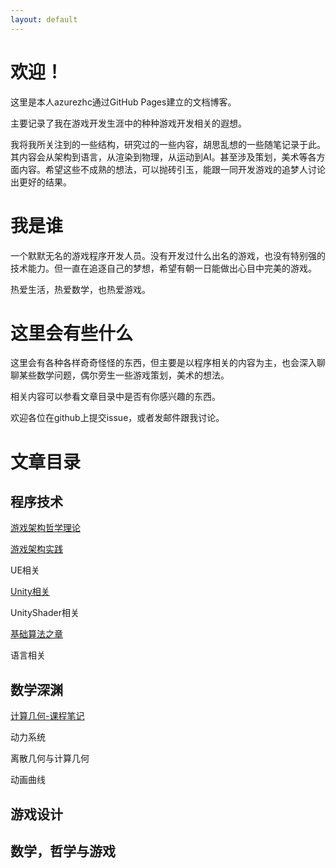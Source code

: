 ```yaml
---
layout: default
---
```


# 欢迎！


这里是本人azurezhc通过GitHub Pages建立的文档博客。

主要记录了我在游戏开发生涯中的种种游戏开发相关的遐想。

我将我所关注到的一些结构，研究过的一些内容，胡思乱想的一些随笔记录于此。其内容会从架构到语言，从渲染到物理，从运动到AI。甚至涉及策划，美术等各方面内容。希望这些不成熟的想法，可以抛砖引玉，能跟一同开发游戏的追梦人讨论出更好的结果。

# 我是谁

一个默默无名的游戏程序开发人员。没有开发过什么出名的游戏，也没有特别强的技术能力。但一直在追逐自己的梦想，希望有朝一日能做出心目中完美的游戏。

热爱生活，热爱数学，也热爱游戏。

# 这里会有些什么

这里会有各种各样奇奇怪怪的东西，但主要是以程序相关的内容为主，也会深入聊聊某些数学问题，偶尔旁生一些游戏策划，美术的想法。

相关内容可以参看文章目录中是否有你感兴趣的东西。

欢迎各位在github上提交issue，或者发邮件跟我讨论。

# 文章目录

## 程序技术

[游戏架构哲学理论](./Documents/游戏架构理论/游戏架构哲学理论.md)

[游戏架构实践](./Documents/游戏功能实现/功能实现大纲.md)


UE相关

[Unity相关](./Documents/Unity相关/Unity相关.md)

UnityShader相关

[基础算法之章](/Documents/基础算法/寻找前K个最大数.md)

语言相关

## 数学深渊

[计算几何-课程笔记](./Documents/计算几何-课程笔记/计算几何-笔记大纲.md)

动力系统

离散几何与计算几何

动画曲线




## 游戏设计

## 数学，哲学与游戏